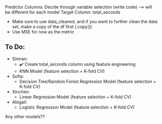 Predictor Columns: Decide through variable selection (write code) --> will be different for each model
Target Column: total_seconds

* Make sure to use data_cleaned, and if you want to further clean the data set, make a copy of the df first (.copy())
* Use MSE for now as the metric

To Do:
--
* Simran:
    - ✔️ Create total_seconds column using feature engineering
    - KNN Model (feature selection + K-fold CV)
* Sofia:
    - Decision Tree/Random Forest Regression Model (feature selection + K-fold CV)
* Xinchen:
    - Linear Regression Model (feature selection + K-fold CV)
* Abigail:
    - Logistic Regression Model (feature selection + K-fold CV)

 
Any other models??

